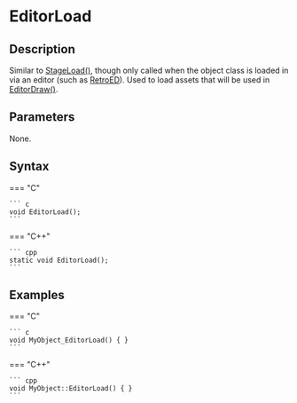 # EditorLoad

## Description
Similar to [StageLoad()](StageLoad.md), though only called when the object class is loaded in via an editor (such as [RetroED](/Tools/RetroED/README.md)). Used to load assets that will be used in [EditorDraw()](EditorDraw.md).

## Parameters
None.

## Syntax
=== "C"

	``` c
	void EditorLoad();
	```

=== "C++"

	``` cpp
	static void EditorLoad();
	```

## Examples
=== "C"

	``` c
	void MyObject_EditorLoad() { }
	```

=== "C++"

	``` cpp
	void MyObject::EditorLoad() { }
	```
